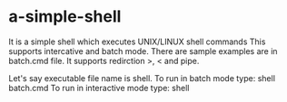 # a-simple-shell
It is a simple shell which executes UNIX/LINUX shell commands
This supports intercative and batch mode. There are sample examples are in batch.cmd file.
It supports redirction >, < and pipe.

Let's say executable file name  is shell. 
To run in batch mode type: shell batch.cmd
To run in interactive mode type: shell
